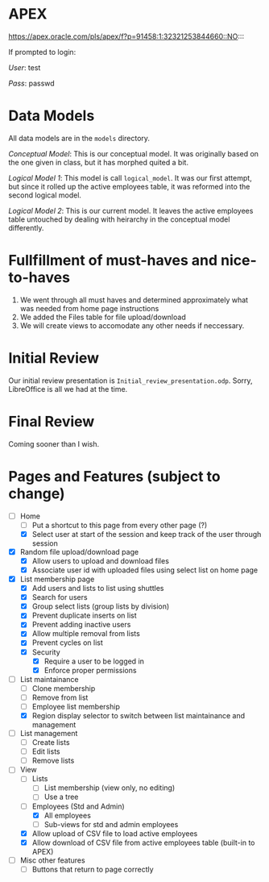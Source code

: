 APEX
====
https://apex.oracle.com/pls/apex/f?p=91458:1:32321253844660::NO:::

If prompted to login:

*User*: test

*Pass*: passwd


Data Models
===========
All data models are in the `models` directory.

*Conceptual Model*: This is our conceptual model. It was originally based on the one given in class, but it has morphed quited a bit.

*Logical Model 1*: This model is call `logical_model`. It was our first attempt, but since it rolled up the active employees table, it was reformed into the second logical model.

*Logical Model 2*: This is our current model. It leaves the active employees table untouched by dealing with heirarchy in the conceptual model differently.


Fullfillment of must-haves and nice-to-haves
============================================
1. We went through all must haves and determined approximately what was needed from home page instructions
2. We added the Files table for file upload/download
3. We will create views to accomodate any other needs if neccessary.


Initial Review
==============
Our initial review presentation is `Initial_review_presentation.odp`. Sorry, LibreOffice is all we had at the time.


Final Review
============
Coming sooner than I wish.


Pages and Features (subject to change)
======================================
- [ ] Home
    - [ ] Put a shortcut to this page from every other page (?)
    - [x] Select user at start of the session and keep track of the user through session
- [x] Random file upload/download page
    - [x] Allow users to upload and download files
    - [x] Associate user id with uploaded files using select list on home page
- [x] List membership page
    - [x] Add users and lists to list using shuttles
    - [x] Search for users
    - [x] Group select lists (group lists by division)
    - [x] Prevent duplicate inserts on list
    - [x] Prevent adding inactive users
    - [x] Allow multiple removal from lists
    - [x] Prevent cycles on list
    - [x] Security
        - [x] Require a user to be logged in
        - [x] Enforce proper permissions
- [ ] List maintainance
    - [ ] Clone membership
    - [ ] Remove from list
    - [ ] Employee list membership
    - [x] Region display selector to switch between list maintainance and management
- [ ] List management
    - [ ] Create lists
    - [ ] Edit lists
    - [ ] Remove lists
- [ ] View
    - [ ] Lists
        - [ ] List membership (view only, no editing)
        - [ ] Use a tree
    - [ ] Employees (Std and Admin)
        - [x] All employees
        - [ ] Sub-views for std and admin employees
    - [x] Allow upload of CSV file to load active employees
    - [x] Allow download of CSV file from active employees table (built-in to APEX)
- [ ] Misc other features
    - [ ] Buttons that return to page correctly
